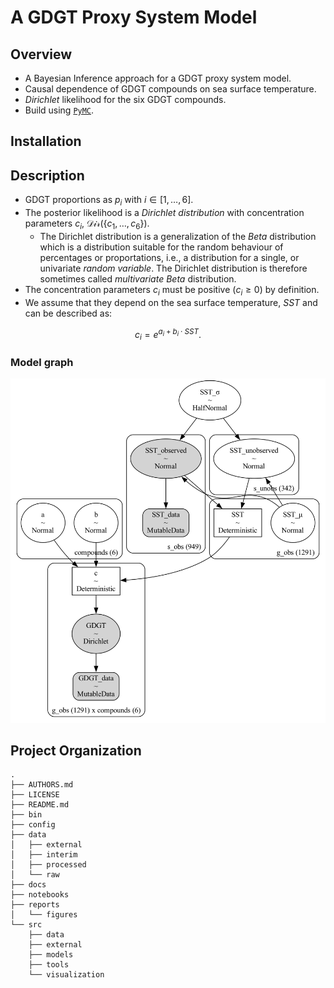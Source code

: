 # A GDGT Proxy System Model

## Overview

- A Bayesian Inference approach for a GDGT proxy system model.
- Causal dependence of GDGT compounds on sea surface temperature.
- *Dirichlet* likelihood for the six GDGT compounds.
- Build using [`PyMC`](https://www.pymc.io/welcome.html).

## Installation

## Description

- GDGT proportions as $p_i$ with $i \in [1,\ldots,6]$.
- The posterior likelihood is a *Dirichlet distribution* with concentration parameters $c_i$, $\mathcal{Dir}(\{c_1,\ldots,c_6\})$.
    - The Dirichlet distribution is a generalization of the *Beta* distribution which is a distribution suitable for the random behaviour of percentages or proportations, i.e., a distribution for a single, or univariate *random variable*. The Dirichlet distribution is therefore sometimes called *multivariate Beta* distribution. 
- The concentration parameters $c_i$ must be positive ($c_i \geq 0$) by definition.
- We assume that they depend on the sea surface temperature, $SST$ and can be described as:

$$
c_i = e^{a_i + b_i\cdot SST}.
$$



### Model graph

![](reports/figures/GDGT_proxy_system_model_graph.png)

## Project Organization

    .
    ├── AUTHORS.md
    ├── LICENSE
    ├── README.md
    ├── bin
    ├── config
    ├── data
    │   ├── external
    │   ├── interim
    │   ├── processed
    │   └── raw
    ├── docs
    ├── notebooks
    ├── reports
    │   └── figures
    └── src
        ├── data
        ├── external
        ├── models
        ├── tools
        └── visualization

